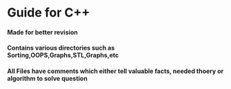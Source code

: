 # Guide for C++


#### Made for better revision
#### Contains various directories such as Sorting,OOPS,Graphs,STL,Graphs,etc
#### All Files have comments which either tell valuable facts, needed thoery or algorithm to solve question
